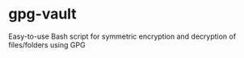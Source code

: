 # gpg-vault
Easy-to-use Bash script for symmetric encryption and decryption of files/folders using GPG
